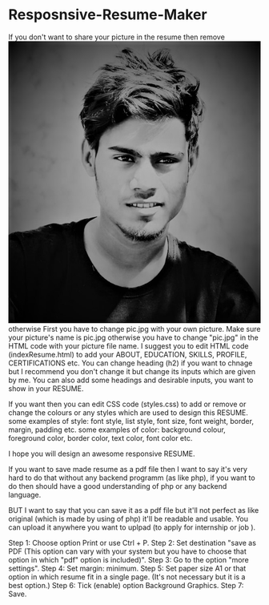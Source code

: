 # Resposnsive-Resume-Maker
If you don't want to share your picture in the resume then remove <img src="pic.jpg"> otherwise 
First you have to change pic.jpg with your own picture. Make sure your picture's name is pic.jpg otherwise you have to change "pic.jpg" in the HTML code with your picture file name. 
I suggest you to edit HTML code (indexResume.html) to add your ABOUT, EDUCATION, SKILLS, PROFILE, CERTIFICATIONS etc.
You can change heading (h2) if you want to chnage but I recommend you don't change it but change its inputs which are given by me.
You can also add some headings and desirable inputs, you want to show in your RESUME.

If you want then you can edit CSS code (styles.css) to add or remove or change the colours or any styles which are used to design this RESUME.
some examples of style: font style, list style, font size, font weight, border, margin, padding etc.
some examples of color: background colour, foreground color, border color, text color, font color etc.

I hope you will design an awesome responsive RESUME.

If you want to save made resume as a pdf file then I want to say it's very hard to do that without any backend programm (as like php), 
if you want to do then should have a good understanding of php or any backend language.

BUT I want to say that you can save it as a pdf file but it'll not perfect as like original (which is made by using of php) it'll be readable and usable. You can upload it anywhere you want to uplpad (to apply for internship or job ).

Step 1: Choose option Print or use Ctrl + P.
Step 2: Set destination "save as PDF (This option can vary with your system but you have to choose that option in which "pdf" option is included)".
Step 3: Go to the option "more settings".
Step 4: Set margin: minimum.
Step 5: Set paper size A1 or that option in which resume fit in a single page.
(It's not necessary but it is a best option.)
Step 6: Tick (enable) option Background Graphics.
Step 7: Save.
